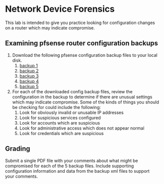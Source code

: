 # Network Device Forensics

This lab is intended to give you practice looking for configuration changes on a router which may indicate compromise.

## Examining pfsense router configuration backups
1. Download the following pfsense configuration backup files to your local disk.
    1. [backup 1](config-pfSense.localdomain-20180413114235.xml)
    1. [backup 2](config-pfSense.localdomain-20180413115304.xml)
    1. [backup 3](config-pfSense.localdomain-20180418021158.xml)
    1. [backup 4](config-pfSense.localdomain-20180418022716.xml)
    1. [backup 5](config-pfSense.localdomain-20180418022941.xml)
1. For each of the downloaded config backup files, review the configuration in the backup to determine if there are unusual settings which may indicate compromise. Some of the kinds of things you should be checking for could include the following:
    1. Look for obviously invalid or unusable IP addresses
    1. Look for suspicious services configured
    1. Look for accounts which are suspicious
    1. Look for administrative access which does not appear normal
    1. Look for credentials which are suspicious

## Grading
Submit a single PDF file with your comments about what might be compromised for each of the 5 backup files. Include supporting configuration information and data from the backup xml files to support your comments.
